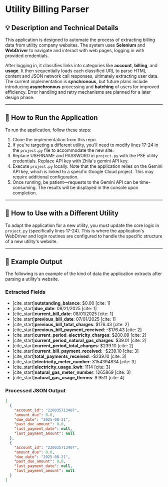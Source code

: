 # Utility Billing Parser

## 💡 Description and Technical Details

This application is designed to automate the process of extracting billing data from utility company websites.  The system uses **Selenium** and **WebDriver** to navigate and interact with web pages, logging in with provided credentials. 

After logging in, it classifies links into categories like **account**, **billing**, and **usage**. It then sequentially loads each classified URL to parse HTML content and JSON network call responses, ultimately extracting user data. The current implementation is **synchronous**, but future plans include introducing **asynchronous** processing and **batching** of users for improved efficiency. Error handling and retry mechanisms are planned for a later design phase.

-----

## 🚀 How to Run the Application

To run the application, follow these steps:

1.  Clone the implementation from this repo.
2.  If you're targeting a different utility, you'll need to modify lines 17-24 in the `project.py` file to accommodate the new site.
3.  Replace USERNAME and PASSWORD in `project.py` with the PSE utility credentials. Replace API key with Zhila's gemini API key.
3.  Execute `project.py` locally. Note that the application relies on the Gemini API key, which is linked to a specific Google Cloud project. This may require additional configuration.
4.  Once running, be patient—requests to the Gemini API can be time-consuming. The results will be displayed in the console upon completion.

-----

## 🔌 How to Use with a Different Utility

To adapt the application for a new utility, you must update the core logic in `project.py` (specifically lines 17-24). This is where the application's WebDriver and login routines are configured to handle the specific structure of a new utility's website.

-----

## 📄 Example Output

The following is an example of the kind of data the application extracts after parsing a utility's website.

### **Extracted Fields**

  * [cite\_start]**outstanding\_balance**: $0.00 [cite: 1]
  * [cite\_start]**due\_date**: 08/21/2025 [cite: 1]
  * [cite\_start]**current\_bill\_date**: 08/01/2025 [cite: 1]
  * [cite\_start]**previous\_bill\_date**: 07/01/2025 [cite: 1]
  * [cite\_start]**previous\_bill\_total\_charges**: $176.43 [cite: 2]
  * [cite\_start]**previous\_bill\_payment\_received**: -$176.43 [cite: 2]
  * [cite\_start]**current\_period\_electricity\_charges**: $200.09 [cite: 2]
  * [cite\_start]**current\_period\_natural\_gas\_charges**: $39.01 [cite: 2]
  * [cite\_start]**current\_period\_total\_charges**: $239.10 [cite: 2]
  * [cite\_start]**current\_bill\_payment\_received**: -$239.10 [cite: 3]
  * [cite\_start]**total\_payments\_received**: -$239.10 [cite: 3]
  * [cite\_start]**electricity\_meter\_number**: X154394834 [cite: 3]
  * [cite\_start]**electricity\_usage\_kwh**: 1114 [cite: 3]
  * [cite\_start]**natural\_gas\_meter\_number**: 1265869 [cite: 3]
  * [cite\_start]**natural\_gas\_usage\_therms**: 9.9511 [cite: 4]

### **Processed JSON Output**

```json
[
  {
    "account_id": "220035713407",
    "amount_due": 0.0,
    "due_date": "2025-08-21",
    "past_due_amount": 0.0,
    "last_payment_date": null,
    "last_payment_amount": null
  },
  {
    "account_id": "220035713407",
    "amount_due": 0.0,
    "due_date": "2025-08-21",
    "past_due_amount": 0.0,
    "last_payment_date": null,
    "last_payment_amount": null
  }
]
```